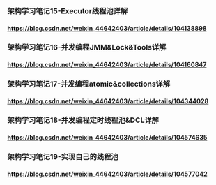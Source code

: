 ### 架构学习笔记15-Executor线程池详解
#### https://blog.csdn.net/weixin_44642403/article/details/104138898
### 架构学习笔记16-并发编程JMM&Lock&Tools详解
#### https://blog.csdn.net/weixin_44642403/article/details/104160847
### 架构学习笔记17-并发编程atomic&collections详解
#### https://blog.csdn.net/weixin_44642403/article/details/104344028
### 架构学习笔记18-并发编程定时线程池&DCL详解
#### https://blog.csdn.net/weixin_44642403/article/details/104574635
### 架构学习笔记19-实现自己的线程池
#### https://blog.csdn.net/weixin_44642403/article/details/104577042

